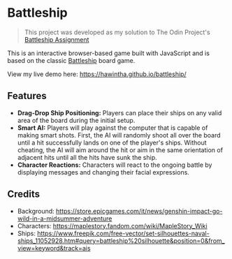 # Battleship
> This project was developed as my solution to The Odin Project's [Battleship Assignment](https://www.theodinproject.com/lessons/node-path-javascript-battleship)

This is an interactive browser-based game built with JavaScript and is based on the classic [Battleship](https://en.wikipedia.org/wiki/Battleship_(game)) board game.

View my live demo here: https://hawintha.github.io/battleship/

## Features
- **Drag-Drop Ship Positioning:** Players can place their ships on any valid area of the board during the initial setup.
- **Smart AI:** Players will play against the computer that is capable of making smart shots. First, the AI will randomly shoot all over the board until a hit successfully lands on one of the player's ships. Without cheating, the AI will aim around the hit or aim in the same orientation of adjacent hits until all the hits have sunk the ship.
- **Character Reactions:** Characters will react to the ongoing battle by displaying messages and changing their facial expressions.

## Credits
- Background: https://store.epicgames.com/it/news/genshin-impact-go-wild-in-a-midsummer-adventure
- Characters: https://maplestory.fandom.com/wiki/MapleStory_Wiki
- Ships: https://www.freepik.com/free-vector/set-silhouettes-naval-ships_11052928.htm#query=battleship%20silhouette&position=0&from_view=keyword&track=ais